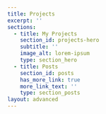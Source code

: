 ```yaml
---
title: Projects
excerpt: ''
sections:
  - title: My Projects
    section_id: projects-hero
    subtitle: ''
    image_alt: lorem-ipsum
    type: section_hero
  - title: Posts
    section_id: posts
    has_more_link: true
    more_link_text: ''
    type: section_posts
layout: advanced
---
```

